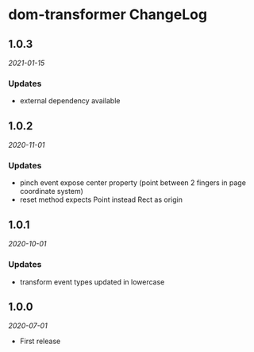 # dom-transformer ChangeLog

## 1.0.3

_2021-01-15_

### Updates

- external dependency available

## 1.0.2

_2020-11-01_

### Updates

- pinch event expose center property (point between 2 fingers in page coordinate system)
- reset method expects Point instead Rect as origin

## 1.0.1

_2020-10-01_

### Updates

- transform event types updated in lowercase

## 1.0.0

_2020-07-01_

- First release
